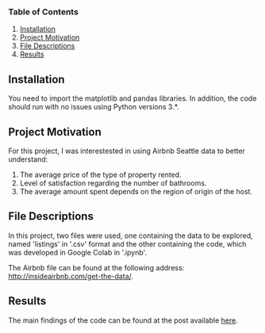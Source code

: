 
### Table of Contents

1. [Installation](#installation)
2. [Project Motivation](#motivation)
3. [File Descriptions](#files)
4. [Results](#results)

## Installation <a name="installation"></a>

You need to import the matplotlib and pandas libraries. In addition, the code should run with no issues using Python versions 3.*.

## Project Motivation<a name="motivation"></a>

For this project, I was interestested in using Airbnb Seattle data to better understand:

1. The average price of the type of property rented.
2. Level of satisfaction regarding the number of bathrooms.
3. The average amount spent depends on the region of origin of the host.

## File Descriptions <a name="files"></a>

In this project, two files were used, one containing the data to be explored, named 'listings' in '.csv' format and the other containing the code, which was developed in Google Colab in '.ipynb'. 

The Airbnb file can be found at the following address: http://insideairbnb.com/get-the-data/.

## Results<a name="results"></a>

The main findings of the code can be found at the post available [here](https://medium.com/@douglaslfti/how-to-extract-information-from-the-airbnb-seattle-database-58468d134743).
